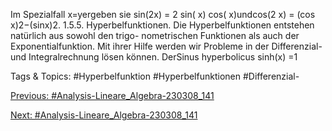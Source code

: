 Im Spezialfall x=yergeben sie sin(2x) = 2 sin( x) cos( x)undcos(2 x) = (cos x)2−(sinx)2.
1.5.5. Hyperbelfunktionen. Die Hyperbelfunktionen entstehen natürlich aus sowohl den trigo-
nometrischen Funktionen als auch der Exponentialfunktion. Mit ihrer Hilfe werden wir Probleme in der
Differenzial- und Integralrechnung lösen können.
DerSinus hyperbolicus sinh(x) =1

   Tags & Topics:
   #Hyperbelfunktion
   #Hyperbelfunktionen
   #Differenzial-

[Previous: #Analysis-Lineare_Algebra-230308_141](Analysis-Lineare_Algebra-230308_141.md)

[Next: #Analysis-Lineare_Algebra-230308_141](Analysis-Lineare_Algebra-230308_141.md)